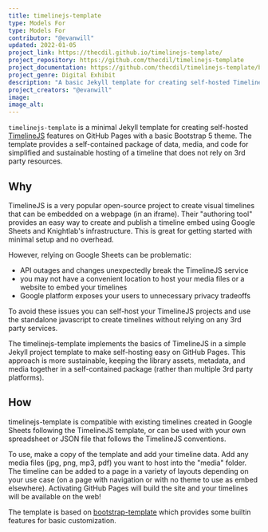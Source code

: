 ```yaml
---
title: timelinejs-template
type: Models For
type: Models For
contributor: "@evanwill"
updated: 2022-01-05
project_link: https://thecdil.github.io/timelinejs-template/ 
project_repository: https://github.com/thecdil/timelinejs-template 
project_documentation: https://github.com/thecdil/timelinejs-template/blob/main/docs/timeline.md 
project_genre: Digital Exhibit
description: "A basic Jekyll template for creating self-hosted TimelineJS on GitHub Pages."
project_creators: "@evanwill"
image:
image_alt:
---
```


`timelinejs-template` is a minimal Jekyll template for creating self-hosted [TimelineJS](https://timeline.knightlab.com/) features on GitHub Pages with a basic Bootstrap 5 theme. 
The template provides a self-contained package of data, media, and code for simplified and sustainable hosting of a timeline that does not rely on 3rd party resources.

## Why

TimelineJS is a very popular open-source project to create visual timelines that can be embedded on a webpage (in an iframe). 
Their "authoring tool" provides an easy way to create and publish a timeline embed using Google Sheets and Knightlab's infrastructure. 
This is great for getting started with minimal setup and no overhead.

However, relying on Google Sheets can be problematic:

- API outages and changes unexpectedly break the TimelineJS service
- you may not have a convenient location to host your media files or a website to embed your timelines
- Google platform exposes your users to unnecessary privacy tradeoffs

To avoid these issues you can self-host your TimelineJS projects and use the standalone javascript to create timelines without relying on any 3rd party services.

The timelinejs-template implements the basics of TimelineJS in a simple Jekyll project template to make self-hosting easy on GitHub Pages. 
This approach is more sustainable, keeping the library assets, metadata, and media together in a self-contained package (rather than multiple 3rd party platforms).

## How

timelinejs-template is compatible with existing timelines created in Google Sheets following the TimelineJS template, or can be used with your own spreadsheet or JSON file that follows the TimelineJS conventions.

To use, make a copy of the template and add your timeline data. 
Add any media files (jpg, png, mp3, pdf) you want to host into the "media" folder.
The timeline can be added to a page in a variety of layouts depending on your use case (on a page with navigation or with no theme to use as embed elsewhere).
Activating GitHub Pages will build the site and your timelines will be available on the web!

The template is based on [bootstrap-template](https://github.com/thecdil/bootstrap-template) which provides some builtin features for basic customization.
